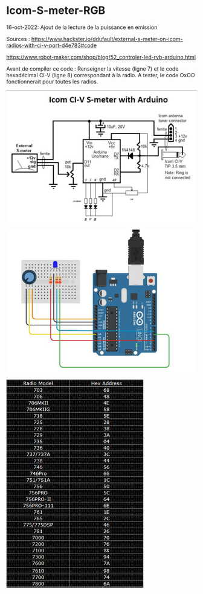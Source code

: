 # Icom-S-meter-RGB

16-oct-2022: Ajout de la lecture de la puissance en emission



Sources :
https://www.hackster.io/ddufault/external-s-meter-on-icom-radios-with-ci-v-port-d4e783#code

https://www.robot-maker.com/shop/blog/52_controler-led-rvb-arduino.html

Avant de compiler ce code : Renseigner la vitesse (ligne 7) et le code hexadécimal CI-V (ligne 8) correspondant à la radio.
A tester, le code OxOO fonctionnerait pour toutes les radios.

![Alt text](https://github.com/djecom1/Icom-S-meter-RGB/blob/main/Icom_CI-V_S-meter.jpg "Icom_CI-V_S-meter")

![Alt text](https://github.com/djecom1/Icom-S-meter-RGB/blob/main/RGB.jpg "RGB")

![Alt text](https://github.com/djecom1/Icom-S-meter-RGB/blob/main/CI-V_HEX.PNG "CI-V")
